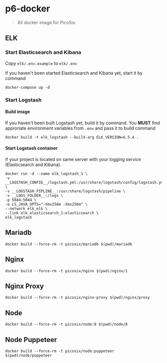 # p6-docker

> All docker image for PicoSix

## ELK

### Start Elasticsearch and Kibana

Copy `elk/.env.example` to `elk/.env`

If you haven't been started Elasticsearch and Kibana yet, start it by command

```shell
docker-compose up -d
```

### Start Logstash

#### Build image

If you haven't been built Logstash yet, build it by command. You **MUST** find approriate environment variables from `.env` and pass it to build command

```shell
docker build -t elk_logstash --build-arg ELK_VERSION=6.5.4 .
```

#### Start Logstash container

If your project is located on same server with your logging service (Elasticsearch and Kibana).

```shell
docker run -d --name elk_logstash_1 \
-v __LOGSTASH_CONFIG__/logstash.yml:/usr/share/logstash/config/logstash.yml \
-v __LOGSTASH_PIPLINE__:/usr/share/logstash/pipeline \
-v __LOGS_FOLDER__:/logs \
-p 5044:5044 \
-e LS_JAVA_OPTS="-Xmx256m -Xms256m" \
--network elk_elk \
--link elk_elasticsearch_1:elasticsearch \
elk_logstash
```

## Mariadb

```shell
docker build --force-rm -t picosix/mariadb $(pwd)/mariadb
```

## Nginx

```shell
docker build --force-rm -t picosix/nginx $(pwd)/nginx/1
```

## Nginx Proxy

```shell
docker build --force-rm -t picosix/nginx-proxy $(pwd)/nginx/proxy
```

## Node

```shell
docker build --force-rm -t picosix/node:8 $(pwd)/node/8
```

## Node Puppeteer

```shell
docker build --force-rm -t picosix/node:puppeteer $(pwd)/node/puppeteer
```
